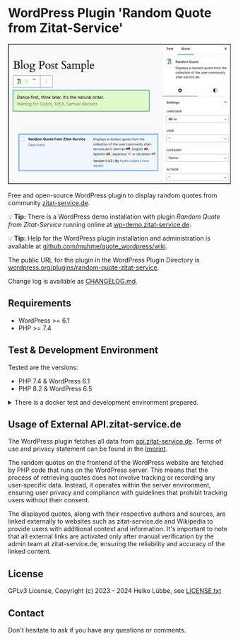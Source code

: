 # WordPress Plugin 'Random Quote from Zitat-Service'

![WordPress plugin 'Random Quote from Zitat-Service'](assets/screenshot-1.png)

Free and open-source WordPress plugin to display random quotes from community [zitat-service.de](https://www.zitat-service.de).

:bulb: **Tip:** There is a WordPress demo installation with plugin *Random Quote from Zitat-Service*
running online at [wp-demo.zitat-service.de](https://wp-demo.zitat-service.de).

:bulb: **Tip:** Help for the WordPress plugin installation and administration is available at [github.com/muhme/quote_wordpress/wiki](https://github.com/muhme/quote_wordpress/wiki).

The public URL for the plugin in the WordPress Plugin Directory is [wordpress.org/plugins/random-quote-zitat-service](https://wordpress.org/plugins/random-quote-zitat-service/).

Change log is available as [CHANGELOG.md](CHANGELOG.md).

## Requirements

* WordPress >= 6.1
* PHP >= 7.4


## Test & Development Environment

Tested are the versions:
  * PHP 7.4 & WordPress 6.1
  * PHP 8.2 & WordPress 6.5

<details>
  <summary>There is a docker test and development environment prepared.</summary>

[Docker](https://www.docker.com/), [git](https://git-scm.com/), [node](https://nodejs.org/) >= v20 and [npm](https://www.npmjs.com/) must be installed (under Microsoft Windows in WSL2). To create your test and development environment run:

```
host$ git clone https://github.com/muhme/quote_wordpress
host$ cd quote_wordpress
host$ docker compose up -d
```

Six Docker containers are running:

```
host$ docker ps
NAMES                 IMAGE                          PORTS
quote_wp_wordpress    quote_wordpress-wordpress      0.0.0.0:4080->80/tcp
quote_wp_min          wordpress:6.1-php7.4-apache    0.0.0.0:4084->80/tcp
quote_wp_phpmyadmin   phpmyadmin/phpmyadmin          0.0.0.0:4081->80/tcp
quote_wp_mariadb      mariadb                        3306/tcp
quote_wp_maildev      maildev/maildev                0.0.0.0:1025->1025/tcp, 0.0.0.0:4082->1080/tcp
quote_wp_playwright   mcr.microsoft.com/playwright   0.0.0.0:4083->80/tcp
```

Docker containers are:
  * quote_wp_wordpress – WordPress latest version
    * http://host.docker.internal:4080 – WordPress instance, ready for installation, test and development
    * after `scripts/install.sh` the five admin users `admin`, `admin_de`, `admin_es`, `admin_ja` and `admin_uk` exist with the respective locales, password is always `admin`
    * [msmtp](https://marlam.de/msmtp/) is used as a simple SMPT client
    * A small WordPress plugin sets the sender email address (from field) fixed to 'webmaster@docker.local' and fixes the problem of undeliverable address 'wordpress@localhost' inside Docker container. Installing it as [must-use WordPress plugin](https://wordpress.org/support/article/must-use-plugins) to have it already actived.
    * has gettext package, vim and ping installed
  * quote_wp_min - minimum required PHP/WordPress version
    * http://host.docker.internal:4084 – WordPress instance, ready for installation and test
    * after `scripts/install.sh` the five admin users `admin`, `admin_de`, `admin_es`, `admin_ja` and `admin_uk` exist with the respective locales, password is always `admin`
  * quote_wp_mariadb – MariaDB database
    * database available as mariadb:3306
    * user 'root', password 'root' and databases 'wordpress' and 'wp_min'
  * quote_wp_phpmyadmin – phpmyadmin for database administration
    * http://localhost:4081 – phpMyAdmin to work with the database
  * quote_wp_maildev - [MailDev](https://github.com/maildev/maildev) for collecting and showing WordPress mails
    * listening for mails on maildev:1025
    * http://localhost:4082 – MailDev web interface
  * quote_wp_playwright- for E2E testing

:warning: **Caution:** Do not uninstall the plugin in WordPress, otherwise you will also delete source files,
as they are mounted via Docker Volume.

:bulb: **Tip:** To have WordPress working with HTTP and from localhost and inside Docker container, plus access WordPress from Playwright container the little trick is to use the URL `http://host.docker.internal:4080`. The hostname `host.docker.internal` is identical inside docker container and on host machine, if you make the following `/etc/hosts` entry:
```bash
127.0.0.1	host.docker.internal
```

### Installation

The command-line interface for WordPress [WP-CLI](https://wp-cli.org/) is used for the script-based completion of the installation and other tasks. After creating the Docker containers `quote_wp_wordpress` and `quote_wp_min` run `scripts/install.sh` once:
```
host$ scripts/install.sh

*** Waiting for container quote_wp_wordpress
waiting for 1 resources: http://host.docker.internal:4080
*** Installing WP-CLI
*** Complete WordPress installation
Success: WordPress installed successfully.
*** Install additional languages
Language 'de_DE' installed.
Language 'es_ES' installed.
Language 'ja' installed.
Language 'uk' installed.
*** Create four additional admins with locales
*** Activate plugin random-quote-zitat-service
*** Recursivly chown to www-data

*** Waiting for container quote_wp_min
waiting for 1 resources: http://host.docker.internal:4084
*** Installing WP-CLI
*** Complete WordPress installation
Success: WordPress installed successfully.
*** Install additional languages
Language 'de_DE' installed.
Language 'es_ES' installed.
Language 'ja' installed.
Language 'uk' installed.
*** Create four additional admins with locales
*** Activate plugin random-quote-zitat-service
*** Recursivly chown to www-data
```

WordPress is installed with the five languages supported by the plugin. The plugin `Random Quote from Zitat-Service` is installed and activated. There are five admin users, each of whom has set one of the languages. Users are `admin`, `admin_de`, `admin_es`, `admin_ja` and `admin_uk`. Password is always `admin`. Further details on I18n can be found under [languages](./languages).

### Testing

Automated Playwright tests are in subfolder [test](./test/) and and are described there.

### Scripts

Some bash-scripts are prepared for a pleasant and also faster development, see folder [scripts](./scripts/) and commented list of scripts there.

### Task list for new plugin version
* update version number etc. in
  * package.json
  * readme.txt
  * CHANGELOG.md
  * random-quote-zitat-service.php
  * src/block.json
  * src/helper.php
  * src/common.js
  * languages/\*.po\*
* `scripts/pack.sh full` which is doing:
  * docker exec -it quote_wp_wordpress /var/www/html/wp-content/plugins/random-quote-zitat-service/scripts/i18n-create.sh
  * ncu -> ncu -u && npm install
  * npm audit -> npm audit -fix
  * npm run lint:css
  * npm run lint:js -> npm run lint:js:fix
  * npm run format
  * npm run build
  * scripts/compose.sh build
  * scripts/install.sh
  * scripts/test.sh --workers=2
  * scripts/pack.sh
* manual install the zipped plugin in empty WP, do Plugin Check (PCP) with all categories, do a short test
* git status / git diff / git commit -a / git push

:bulb: **Tip:** If a command fails in `scripts/pack.sh full` this script stops.
If a common fix action is available it is shown after `->`.

</details>

## Usage of External API.zitat-service.de

The WordPress plugin fetches all data from <a href="https://api.zitat-service.de">api.zitat-service.de</a>.
Terms of use and privacy statement can be found in the <a href="https://www.zitat-service.de/en/start/contact">Imprint</a>.

The random quotes on the frontend of the WordPress website are fetched by PHP code that runs on the WordPress server.
This means that the process of retrieving quotes does not involve tracking or recording any user-specific data.
Instead, it operates within the server environment, ensuring user privacy and compliance with guidelines that
prohibit tracking users without their consent.

The displayed quotes, along with their respective authors and sources, are linked externally to websites
such as zitat-service.de and Wikipedia to provide users with additional context and information.
It's important to note that all external links are activated only after manual verification by the admin team
at zitat-service.de, ensuring the reliability and accuracy of the linked content.

## License

GPLv3 License, Copyright (c) 2023 - 2024 Heiko Lübbe, see [LICENSE.txt](LICENSE.txt)

## Contact
Don't hesitate to ask if you have any questions or comments.
